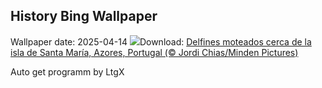 ## History Bing Wallpaper
Wallpaper date: 2025-04-14
![](https://www.bing.com/th?id=OHR.SpottedDolphins_ES-ES0341116224_UHD.jpg&w=1000)Download: [Delfines moteados cerca de la isla de Santa María, Azores, Portugal (© Jordi Chias/Minden Pictures)](https://www.bing.com/th?id=OHR.SpottedDolphins_ES-ES0341116224_UHD.jpg)

Auto get programm by LtgX
